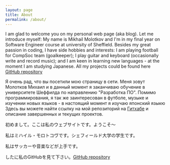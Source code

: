 ```yaml
---
layout: page
title: About
permalink: /about/
---
```

I am glad to welcome you on my personal web page (aka blog).
Let me introduce myself: My name is Mikhail Molotkov and I'm in my final year on Software Engineer course at university of Sheffield.
Besides my great passion in coding, I have side hobbies and interests: I am playing football for CompSoc team (goalkeeper); I play guitar and keyboard (occasionally write and record music); and I am keen in learning new languages - at the moment I am studying Japanese.
All my projects could be found here [GitHub repository](https://github.com/MikhailMS)

Я очень рад, что вы посетили мою страницу в сети. Меня зовут Молотков Михаил и в данный момент я заканчиваю обучение в университете Шеффилда по направлению "Разработка ПО".
Помимо программирования, я так же заинтересован в футболе, музыке и изучении новых языков - в настоящий момент я изучаю японский языкю
Здесь вы можете найти ссылку на мой репозиторий на [Гитхабе](https://github.com/MikhailMS) и описание завершенных и текущих проектов.

初めまして。ここは私のウェブサイトです。ようこそ〜

私はミハイル・モロトコヴです。シェフィールド大学の学生です。

私はサッカーや音楽などが上手です。

したに私のGitHubを見て下さい。[GitHub repository](https://github.com/MikhailMS)
